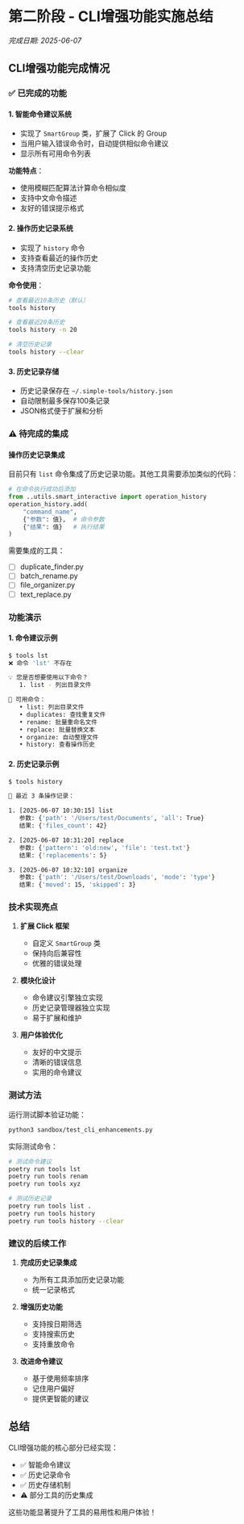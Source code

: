 # 第二阶段 - CLI增强功能实施总结

*完成日期: 2025-06-07*

## CLI增强功能完成情况

### ✅ 已完成的功能

#### 1. **智能命令建议系统**
- 实现了 `SmartGroup` 类，扩展了 Click 的 Group
- 当用户输入错误命令时，自动提供相似命令建议
- 显示所有可用命令列表

**功能特点**：
- 使用模糊匹配算法计算命令相似度
- 支持中文命令描述
- 友好的错误提示格式

#### 2. **操作历史记录系统**
- 实现了 `history` 命令
- 支持查看最近的操作历史
- 支持清空历史记录功能

**命令使用**：
```bash
# 查看最近10条历史（默认）
tools history

# 查看最近20条历史
tools history -n 20

# 清空历史记录
tools history --clear
```

#### 3. **历史记录存储**
- 历史记录保存在 `~/.simple-tools/history.json`
- 自动限制最多保存100条记录
- JSON格式便于扩展和分析

### ⚠️ 待完成的集成

#### 操作历史记录集成
目前只有 `list` 命令集成了历史记录功能。其他工具需要添加类似的代码：

```python
# 在命令执行成功后添加
from ..utils.smart_interactive import operation_history
operation_history.add(
    "command_name",
    {"参数": 值},  # 命令参数
    {"结果": 值}   # 执行结果
)
```

需要集成的工具：
- [ ] duplicate_finder.py
- [ ] batch_rename.py
- [ ] file_organizer.py
- [ ] text_replace.py

### 功能演示

#### 1. 命令建议示例
```bash
$ tools lst
❌ 命令 'lst' 不存在

💡 您是否想要使用以下命令？
   1. list - 列出目录文件

📝 可用命令：
   • list: 列出目录文件
   • duplicates: 查找重复文件
   • rename: 批量重命名文件
   • replace: 批量替换文本
   • organize: 自动整理文件
   • history: 查看操作历史
```

#### 2. 历史记录示例
```bash
$ tools history

📜 最近 3 条操作记录：

1. [2025-06-07 10:30:15] list
   参数: {'path': '/Users/test/Documents', 'all': True}
   结果: {'files_count': 42}

2. [2025-06-07 10:31:20] replace
   参数: {'pattern': 'old:new', 'file': 'test.txt'}
   结果: {'replacements': 5}

3. [2025-06-07 10:32:10] organize
   参数: {'path': '/Users/test/Downloads', 'mode': 'type'}
   结果: {'moved': 15, 'skipped': 3}
```

### 技术实现亮点

1. **扩展 Click 框架**
   - 自定义 `SmartGroup` 类
   - 保持向后兼容性
   - 优雅的错误处理

2. **模块化设计**
   - 命令建议引擎独立实现
   - 历史记录管理器独立实现
   - 易于扩展和维护

3. **用户体验优化**
   - 友好的中文提示
   - 清晰的错误信息
   - 实用的命令建议

### 测试方法

运行测试脚本验证功能：
```bash
python3 sandbox/test_cli_enhancements.py
```

实际测试命令：
```bash
# 测试命令建议
poetry run tools lst
poetry run tools renam
poetry run tools xyz

# 测试历史记录
poetry run tools list .
poetry run tools history
poetry run tools history --clear
```

### 建议的后续工作

1. **完成历史记录集成**
   - 为所有工具添加历史记录功能
   - 统一记录格式

2. **增强历史功能**
   - 支持按日期筛选
   - 支持搜索历史
   - 支持重放命令

3. **改进命令建议**
   - 基于使用频率排序
   - 记住用户偏好
   - 提供更智能的建议

## 总结

CLI增强功能的核心部分已经实现：
- ✅ 智能命令建议
- ✅ 历史记录命令
- ✅ 历史存储机制
- ⚠️ 部分工具的历史集成

这些功能显著提升了工具的易用性和用户体验！
